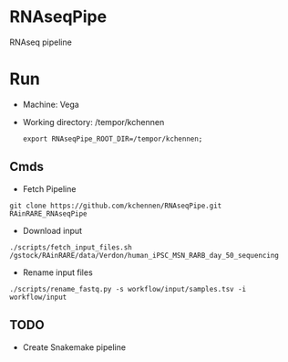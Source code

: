 # RNAseqPipe
RNAseq pipeline


# Run

* Machine: Vega
* Working directory: /tempor/kchennen

    ```shell
    export RNAseqPipe_ROOT_DIR=/tempor/kchennen;
    ```
  
## Cmds

* Fetch Pipeline

```shell
git clone https://github.com/kchennen/RNAseqPipe.git RAinRARE_RNAseqPipe
```

* Download input

```shell
./scripts/fetch_input_files.sh /gstock/RAinRARE/data/Verdon/human_iPSC_MSN_RARB_day_50_sequencing
```

* Rename input files

```shell
./scripts/rename_fastq.py -s workflow/input/samples.tsv -i workflow/input
```


## TODO
- Create Snakemake pipeline